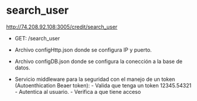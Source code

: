 # search_user

http://74.208.92.108:3005/credit/search_user
- GET:  /search_user
- Archivo configHttp.json donde se configura IP y puerto.
- Archivo configDB.json donde se configura la conección a la base de datos.
		
- Servicio middleware para la seguridad con el manejo de un token (Autoenthication Beaer token):
		- Valida que tenga un token 12345.54321 
		- Autentica al usuario.
		- Verifica a que tiene acceso

